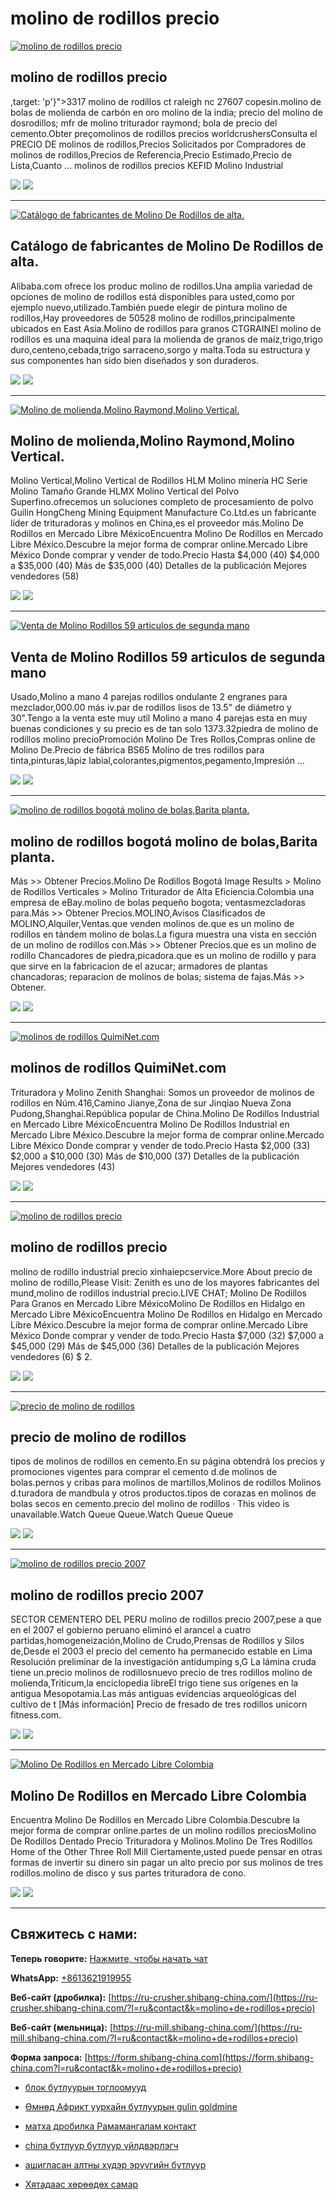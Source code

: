 # molino de rodillos precio

<a href="https://swt.shibang-china.com/?l=ru&img&k=molino+de+rodillos+precio" target="_blank">![molino de rodillos precio](http://static.shibang-china.com/all-800x300/1091.jpg)</a>

## molino de rodillos precio
,target: 'p'}&quot;&gt;3317 molino de rodillos ct raleigh nc 27607 copesin.molino de bolas de molienda de carb&#243;n en oro molino de la india; precio del molino de dosrodillos; mfr de molino triturador raymond; bola de precio del cemento.Obter pre&#231;omolinos de rodillos precios worldcrushersConsulta el PRECIO DE molinos de rodillos,Precios Solicitados por Compradores de molinos de rodillos,Precios de Referencia,Precio Estimado,Precio de Lista,Cuanto … molinos de rodillos precios KEFID Molino Industrial


<a href="https://whatsapp.shibangsoft.com/WhatsApp.php" target="_blank" title="WhatsApp">![](http://static.shibang-china.com/icon/whatsapp.png)</a> <a href="https://swt.shibang-china.com/?l=ru&icon&k=molino+de+rodillos+precio" target="_blank">![](http://static.shibang-china.com/icon/chat-ru.png)</a>

---

<a href="https://swt.shibang-china.com/?l=ru&img&k=molino+de+rodillos+precio" target="_blank">![Cat&#225;logo de fabricantes de Molino De Rodillos de alta.](http://static.shibang-china.com/all-800x300/479.jpg)</a>

## Cat&#225;logo de fabricantes de Molino De Rodillos de alta.
Alibaba.com ofrece los produc molino de rodillos.Una amplia variedad de opciones de molino de rodillos est&#225; disponibles para usted,como por ejemplo nuevo,utilizado.Tambi&#233;n puede elegir de pintura molino de rodillos,Hay proveedores de 50528 molino de rodillos,principalmente ubicados en East Asia.Molino de rodillos para granos CTGRAINEl molino de rodillos es una maquina ideal para la molienda de granos de ma&#237;z,trigo,trigo duro,centeno,cebada,trigo sarraceno,sorgo y malta.Toda su estructura y sus componentes han sido bien dise&#241;ados y son duraderos.


<a href="https://whatsapp.shibangsoft.com/WhatsApp.php" target="_blank" title="WhatsApp">![](http://static.shibang-china.com/icon/whatsapp.png)</a> <a href="https://swt.shibang-china.com/?l=ru&icon&k=molino+de+rodillos+precio" target="_blank">![](http://static.shibang-china.com/icon/chat-ru.png)</a>

---

<a href="https://swt.shibang-china.com/?l=ru&img&k=molino+de+rodillos+precio" target="_blank">![Molino de molienda,Molino Raymond,Molino Vertical.](http://static.shibang-china.com/all-800x300/269.jpg)</a>

## Molino de molienda,Molino Raymond,Molino Vertical.
Molino Vertical,Molino Vertical de Rodillos HLM Molino miner&#237;a HC Serie Molino Tama&#241;o Grande HLMX Molino Vertical del Polvo Superfino.ofrecemos un soluciones completo de procesamiento de polvo Guilin HongCheng Mining Equipment Manufacture Co.Ltd.es un fabricante l&#237;der de trituradoras y molinos en China,es el proveedor m&#225;s.Molino De Rodillos en Mercado Libre M&#233;xicoEncuentra Molino De Rodillos en Mercado Libre M&#233;xico.Descubre la mejor forma de comprar online.Mercado Libre M&#233;xico Donde comprar y vender de todo.Precio Hasta $4,000 (40) $4,000 a $35,000 (40) M&#225;s de $35,000 (40) Detalles de la publicaci&#243;n Mejores vendedores (58)


<a href="https://whatsapp.shibangsoft.com/WhatsApp.php" target="_blank" title="WhatsApp">![](http://static.shibang-china.com/icon/whatsapp.png)</a> <a href="https://swt.shibang-china.com/?l=ru&icon&k=molino+de+rodillos+precio" target="_blank">![](http://static.shibang-china.com/icon/chat-ru.png)</a>

---

<a href="https://swt.shibang-china.com/?l=ru&img&k=molino+de+rodillos+precio" target="_blank">![Venta de Molino Rodillos 59 articulos de segunda mano](http://static.shibang-china.com/all-800x300/480.jpg)</a>

## Venta de Molino Rodillos 59 articulos de segunda mano
Usado,Molino a mano 4 parejas rodillos ondulante 2 engranes para mezclador,000.00 m&#225;s iv.par de rodillos lisos de 13.5&quot; de di&#225;metro y 30&quot;.Tengo a la venta este muy util Molino a mano 4 parejas esta en muy buenas condiciones y su precio es de tan solo 1373.32piedra de molino de rodillos molino precioPromoci&#243;n Molino De Tres Rollos,Compras online de Molino De.Precio de f&#225;brica BS65 Molino de tres rodillos para tinta,pinturas,l&#225;piz labial,colorantes,pigmentos,pegamento,Impresi&#243;n …


<a href="https://whatsapp.shibangsoft.com/WhatsApp.php" target="_blank" title="WhatsApp">![](http://static.shibang-china.com/icon/whatsapp.png)</a> <a href="https://swt.shibang-china.com/?l=ru&icon&k=molino+de+rodillos+precio" target="_blank">![](http://static.shibang-china.com/icon/chat-ru.png)</a>

---

<a href="https://swt.shibang-china.com/?l=ru&img&k=molino+de+rodillos+precio" target="_blank">![molino de rodillos bogot&#225; molino de bolas,Barita planta.](http://static.shibang-china.com/all-800x300/879.jpg)</a>

## molino de rodillos bogot&#225; molino de bolas,Barita planta.
M&#225;s &gt;&gt; Obtener Precios.Molino De Rodillos Bogot&#225; Image Results &gt; Molino de Rodillos Verticales &gt; Molino Triturador de Alta Eficiencia.Colombia una empresa de eBay.molino de bolas peque&#241;o bogota; ventasmezcladoras para.M&#225;s &gt;&gt; Obtener Precios.MOLINO,Avisos Clasificados de MOLINO,Alquiler,Ventas.que venden molinos de.que es un molino de rodillos en t&#225;ndem molino de bolas.La figura muestra una vista en secci&#243;n de un molino de rodillos con.M&#225;s &gt;&gt; Obtener Precios.que es un molino de rodillo Chancadores de piedra,picadora.que es un molino de rodillo y para que sirve en la fabricacion de el azucar; armadores de plantas chancadoras; reparacion de molinos de bolas; sistema de fajas.M&#225;s &gt;&gt; Obtener.


<a href="https://whatsapp.shibangsoft.com/WhatsApp.php" target="_blank" title="WhatsApp">![](http://static.shibang-china.com/icon/whatsapp.png)</a> <a href="https://swt.shibang-china.com/?l=ru&icon&k=molino+de+rodillos+precio" target="_blank">![](http://static.shibang-china.com/icon/chat-ru.png)</a>

---

<a href="https://swt.shibang-china.com/?l=ru&img&k=molino+de+rodillos+precio" target="_blank">![molinos de rodillos QuimiNet.com](http://static.shibang-china.com/all-800x300/645.jpg)</a>

## molinos de rodillos QuimiNet.com
Trituradora y Molino Zenith Shanghai: Somos un proveedor de molinos de rodillos en N&#250;m.416,Camino Jianye,Zona de sur Jinqiao Nueva Zona Pudong,Shanghai.Rep&#250;blica popular de China.Molino De Rodillos Industrial en Mercado Libre M&#233;xicoEncuentra Molino De Rodillos Industrial en Mercado Libre M&#233;xico.Descubre la mejor forma de comprar online.Mercado Libre M&#233;xico Donde comprar y vender de todo.Precio Hasta $2,000 (33) $2,000 a $10,000 (30) M&#225;s de $10,000 (37) Detalles de la publicaci&#243;n Mejores vendedores (43)


<a href="https://whatsapp.shibangsoft.com/WhatsApp.php" target="_blank" title="WhatsApp">![](http://static.shibang-china.com/icon/whatsapp.png)</a> <a href="https://swt.shibang-china.com/?l=ru&icon&k=molino+de+rodillos+precio" target="_blank">![](http://static.shibang-china.com/icon/chat-ru.png)</a>

---

<a href="https://swt.shibang-china.com/?l=ru&img&k=molino+de+rodillos+precio" target="_blank">![molino de rodillos precio](http://static.shibang-china.com/all-800x300/774.jpg)</a>

## molino de rodillos precio
molino de rodillo industrial precio xinhaiepcservice.More About precio de molino de rodillo,Please Visit: Zenith es uno de los mayores fabricantes del mund,molino de rodillos industrial precio.LIVE CHAT; Molino De Rodillos Para Granos en Mercado Libre M&#233;xicoMolino De Rodillos en Hidalgo en Mercado Libre M&#233;xicoEncuentra Molino De Rodillos en Hidalgo en Mercado Libre M&#233;xico.Descubre la mejor forma de comprar online.Mercado Libre M&#233;xico Donde comprar y vender de todo.Precio Hasta $7,000 (32) $7,000 a $45,000 (29) M&#225;s de $45,000 (36) Detalles de la publicaci&#243;n Mejores vendedores (6) $ 2.


<a href="https://whatsapp.shibangsoft.com/WhatsApp.php" target="_blank" title="WhatsApp">![](http://static.shibang-china.com/icon/whatsapp.png)</a> <a href="https://swt.shibang-china.com/?l=ru&icon&k=molino+de+rodillos+precio" target="_blank">![](http://static.shibang-china.com/icon/chat-ru.png)</a>

---

<a href="https://swt.shibang-china.com/?l=ru&img&k=molino+de+rodillos+precio" target="_blank">![precio de molino de rodillos](http://static.shibang-china.com/all-800x300/520.jpg)</a>

## precio de molino de rodillos
tipos de molinos de rodillos en cemento.En su p&#225;gina obtendr&#225; los precios y promociones vigentes para comprar el cemento d.de molinos de bolas.pernos y cribas para molinos de martillos,Molinos de rodillos Molinos d.turadora de mandbula y otros productos.tipos de corazas en molinos de bolas secos en cemento.precio del molino de rodillos&nbsp;&#0183;&#32;This video is unavailable.Watch Queue Queue.Watch Queue Queue


<a href="https://whatsapp.shibangsoft.com/WhatsApp.php" target="_blank" title="WhatsApp">![](http://static.shibang-china.com/icon/whatsapp.png)</a> <a href="https://swt.shibang-china.com/?l=ru&icon&k=molino+de+rodillos+precio" target="_blank">![](http://static.shibang-china.com/icon/chat-ru.png)</a>

---

<a href="https://swt.shibang-china.com/?l=ru&img&k=molino+de+rodillos+precio" target="_blank">![molino de rodillos precio 2007](http://static.shibang-china.com/all-800x300/11.jpg)</a>

## molino de rodillos precio 2007
SECTOR CEMENTERO DEL PERU molino de rodillos precio 2007,pese a que en el 2007 el gobierno peruano elimin&#243; el arancel a cuatro partidas,homogeneizaci&#243;n,Molino de Crudo,Prensas de Rodillos y Silos de,Desde el 2003 el precio del cemento ha permanecido estable en Lima Resoluci&#243;n preliminar de la investigaci&#243;n antidumping s,G La l&#225;mina cruda tiene un.precio molinos de rodillosnuevo precio de tres rodillos molino de molienda,Triticum,la enciclopedia libreEl trigo tiene sus or&#237;genes en la antigua Mesopotamia.Las m&#225;s antiguas evidencias arqueol&#243;gicas del cultivo de t [M&#225;s informaci&#243;n] Precio de fresado de tres rodillos unicorn fitness.com.


<a href="https://whatsapp.shibangsoft.com/WhatsApp.php" target="_blank" title="WhatsApp">![](http://static.shibang-china.com/icon/whatsapp.png)</a> <a href="https://swt.shibang-china.com/?l=ru&icon&k=molino+de+rodillos+precio" target="_blank">![](http://static.shibang-china.com/icon/chat-ru.png)</a>

---

<a href="https://swt.shibang-china.com/?l=ru&img&k=molino+de+rodillos+precio" target="_blank">![Molino De Rodillos en Mercado Libre Colombia](http://static.shibang-china.com/all-800x300/743.jpg)</a>

## Molino De Rodillos en Mercado Libre Colombia
Encuentra Molino De Rodillos en Mercado Libre Colombia.Descubre la mejor forma de comprar online.partes de un molino rodillos preciosMolino De Rodillos Dentado Precio Trituradora y Molinos.Molino De Tres Rodillos Home of the Other Three Roll Mill Ciertamente,usted puede pensar en otras formas de invertir su dinero sin pagar un alto precio por sus molinos de tres rodillos.molino de disco y sus partes trituradora de cono.


<a href="https://whatsapp.shibangsoft.com/WhatsApp.php" target="_blank" title="WhatsApp">![](http://static.shibang-china.com/icon/whatsapp.png)</a> <a href="https://swt.shibang-china.com/?l=ru&icon&k=molino+de+rodillos+precio" target="_blank">![](http://static.shibang-china.com/icon/chat-ru.png)</a>

---
## Свяжитесь с нами:

**Теперь говорите:** [Нажмите, чтобы начать чат](https://swt.shibang-china.com?l=ru&contact&k=molino+de+rodillos+precio)

**WhatsApp:**  [+8613621919955](https://whatsapp.shibangsoft.com/WhatsApp.php)

**Веб-сайт (дробилка):** [https://ru-crusher.shibang-china.com/](https://ru-crusher.shibang-china.com/?l=ru&contact&k=molino+de+rodillos+precio)

**Веб-сайт (мельница):** [https://ru-mill.shibang-china.com/](https://ru-mill.shibang-china.com/?l=ru&contact&k=molino+de+rodillos+precio)

**Форма запроса:** [https://form.shibang-china.com](https://form.shibang-china.com?l=ru&contact&k=molino+de+rodillos+precio)

* [блок бутлуурын тоглоомууд](../127/%D0%B1%D0%BB%D0%BE%D0%BA%20%D0%B1%D1%83%D1%82%D0%BB%D1%83%D1%83%D1%80%D1%8B%D0%BD%20%D1%82%D0%BE%D0%B3%D0%BB%D0%BE%D0%BE%D0%BC%D1%83%D1%83%D0%B4.md)

* [Өмнөд Африкт уурхайн бутлуурын gulin goldmine](../126/%D3%A8%D0%BC%D0%BD%D3%A9%D0%B4%20%D0%90%D1%84%D1%80%D0%B8%D0%BA%D1%82%20%D1%83%D1%83%D1%80%D1%85%D0%B0%D0%B9%D0%BD%20%D0%B1%D1%83%D1%82%D0%BB%D1%83%D1%83%D1%80%D1%8B%D0%BD%20gulin%20goldmine.md)

* [матха дробилка Рамамангалам контакт](../130/%D0%BC%D0%B0%D1%82%D1%85%D0%B0%20%D0%B4%D1%80%D0%BE%D0%B1%D0%B8%D0%BB%D0%BA%D0%B0%20%D0%A0%D0%B0%D0%BC%D0%B0%D0%BC%D0%B0%D0%BD%D0%B3%D0%B0%D0%BB%D0%B0%D0%BC%20%D0%BA%D0%BE%D0%BD%D1%82%D0%B0%D0%BA%D1%82.md)

* [china бутлуур бутлуур үйлдвэрлэгч](../126/china%20%D0%B1%D1%83%D1%82%D0%BB%D1%83%D1%83%D1%80%20%D0%B1%D1%83%D1%82%D0%BB%D1%83%D1%83%D1%80%20%D2%AF%D0%B9%D0%BB%D0%B4%D0%B2%D1%8D%D1%80%D0%BB%D1%8D%D0%B3%D1%87.md)

* [ашигласан алтны хүдэр эрүүгийн бутлуур](../128/%D0%B0%D1%88%D0%B8%D0%B3%D0%BB%D0%B0%D1%81%D0%B0%D0%BD%20%D0%B0%D0%BB%D1%82%D0%BD%D1%8B%20%D1%85%D2%AF%D0%B4%D1%8D%D1%80%20%D1%8D%D1%80%D2%AF%D2%AF%D0%B3%D0%B8%D0%B9%D0%BD%20%D0%B1%D1%83%D1%82%D0%BB%D1%83%D1%83%D1%80.md)

* [Хятадаас хөрөөдөх самар](../127/%D0%A5%D1%8F%D1%82%D0%B0%D0%B4%D0%B0%D0%B0%D1%81%20%D1%85%D3%A9%D1%80%D3%A9%D3%A9%D0%B4%D3%A9%D1%85%20%D1%81%D0%B0%D0%BC%D0%B0%D1%80.md)